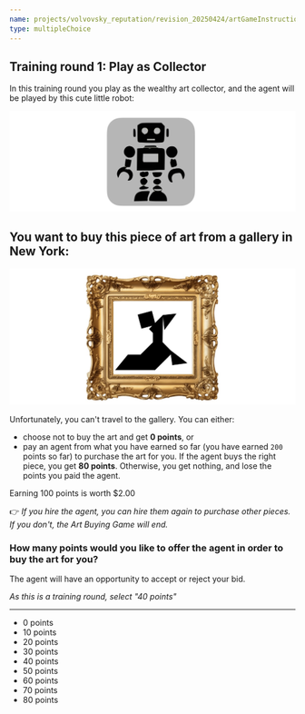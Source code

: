 ```yaml
---
name: projects/volvovsky_reputation/revision_20250424/artGameInstructions/chose_to_hire_agent_bid.md
type: multipleChoice
---
```


## Training round 1: Play as **Collector**

In this training round you play as the wealthy art collector, and the agent will be played by this cute little robot:

![robot image](projects/volvovsky_reputation/robot_icon.jpg)

## You want to buy this piece of art from a gallery in New York:

![purchase image](projects/volvovsky_reputation/training_art.jpg)

Unfortunately, you can't travel to the gallery. You can either:

- choose not to buy the art and get **0 points**, or
- pay an agent from what you have earned so far (you have earned `200` points so far) to purchase the art for you. If the agent buys the right piece, you get **80 points**. Otherwise, you get nothing, and lose the points you paid the agent.

Earning 100 points is worth $2.00

👉 _If you hire the agent, you can hire them again to purchase other pieces. If you don't, the Art Buying Game will end._

### How many points would you like to offer the agent in order to buy the art for you?

The agent will have an opportunity to accept or reject your bid.

_As this is a training round, select "40 points"_

---

- 0 points
- 10 points
- 20 points
- 30 points
- 40 points
- 50 points
- 60 points
- 70 points
- 80 points
